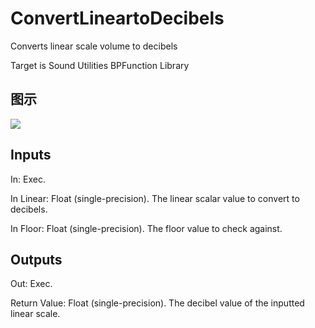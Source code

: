 # ConvertLineartoDecibels

Converts linear scale volume to decibels

Target is Sound Utilities BPFunction Library

## 图示

![]($-20221218-20593354.png)

## Inputs

In: Exec.

In Linear: Float (single-precision). The linear scalar value to convert to decibels.

In Floor: Float (single-precision). The floor value to check against.  

## Outputs

Out: Exec.

Return Value: Float (single-precision). The decibel value of the inputted linear scale.

